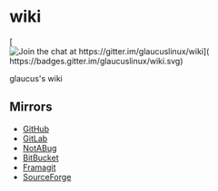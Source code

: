 # wiki
[![Join the chat at https://gitter.im/glaucuslinux/wiki](
https://badges.gitter.im/glaucuslinux/wiki.svg)](
https://gitter.im/glaucuslinux/wiki?utm_source=badge&utm_medium=badge&utm_campaign=pr-badge&utm_content=badge)

glaucus's wiki

## Mirrors
* [GitHub](https://github.com/glaucuslinux/wiki)
* [GitLab](https://gitlab.com/glaucuslinux/wiki)
* [NotABug](https://notabug.org/glaucuslinux/wiki)
* [BitBucket](https://bitbucket.org/glaucuslinux/wiki)
* [Framagit](https://framagit.org/glaucuslinux/wiki)
* [SourceForge](https://git.code.sf.net/p/glaucuslinux/wiki)
